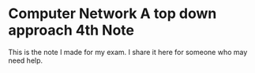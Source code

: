 # Computer Network A top down approach 4th Note

This is the note I made for my exam. I share it here for someone who may need help. 

